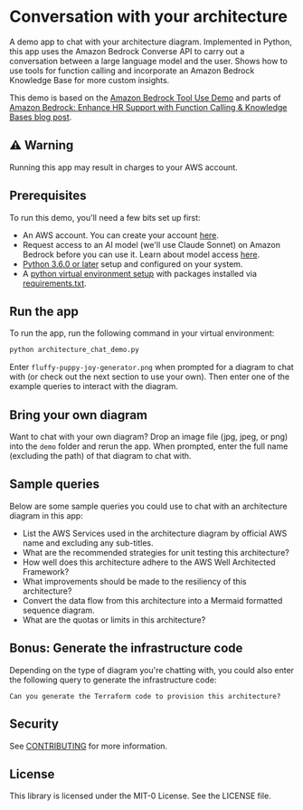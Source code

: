 # Conversation with your architecture

A demo app to chat with your architecture diagram. Implemented in Python, this app uses the Amazon Bedrock Converse API to carry out a conversation between a large language model and the user. Shows how to use tools for function calling and incorporate an Amazon Bedrock Knowledge Base for more custom insights.

This demo is based on the [Amazon Bedrock Tool Use Demo](https://github.com/awsdocs/aws-doc-sdk-examples/tree/main/python/example_code/bedrock-runtime/cross-model-scenarios/tool_use_demo) and parts of [Amazon Bedrock: Enhance HR Support with Function Calling & Knowledge Bases blog post](https://community.aws/content/2izvh9HlmMvgYyRMoOUbkR0bNPV/enhancing-hr-support-with-function-calling-and-knowledge-bases-in-amazon-bedrock).

## ⚠️ Warning

Running this app may result in charges to your AWS account.

## Prerequisites

To run this demo, you'll need a few bits set up first:

- An AWS account. You can create your account [here](https://aws.amazon.com/premiumsupport/knowledge-center/create-and-activate-aws-account/).
- Request access to an AI model (we'll use Claude Sonnet) on Amazon Bedrock before you can use it. Learn about model access [here](https://docs.aws.amazon.com/bedrock/latest/userguide/model-access.html).
- [Python 3.6.0 or later](https://www.python.org/) setup and configured on your system.
- A [python virtual environment setup](https://docs.python.org/3/library/venv.html) with packages installed via [requirements.txt](requirements.txt).

## Run the app

To run the app, run the following command in your virtual environment:

```bash
python architecture_chat_demo.py
```

Enter `fluffy-puppy-joy-generator.png` when prompted for a diagram to chat with (or check out the next section to use your own). Then enter one of the example queries to interact with the diagram.

## Bring your own diagram

Want to chat with your own diagram? Drop an image file (jpg, jpeg, or png) into the `demo` folder and rerun the app. When prompted, enter the full name (excluding the path) of that diagram to chat with.

## Sample queries

Below are some sample queries you could use to chat with an architecture diagram in this app:

- List the AWS Services used in the architecture diagram by official AWS name and excluding any sub-titles.
- What are the recommended strategies for unit testing this architecture?
- How well does this architecture adhere to the AWS Well Architected Framework?
- What improvements should be made to the resiliency of this architecture?
- Convert the data flow from this architecture into a Mermaid formatted sequence diagram.
- What are the quotas or limits in this architecture?

## Bonus: Generate the infrastructure code

Depending on the type of diagram you're chatting with, you could also enter the following query to generate the infrastructure code:

```plaintext
Can you generate the Terraform code to provision this architecture?
```

## Security

See [CONTRIBUTING](CONTRIBUTING.md#security-issue-notifications) for more information.

## License

This library is licensed under the MIT-0 License. See the LICENSE file.
